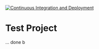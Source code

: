 [![Continuous Integration and Deployment](https://github.com/PPawlaszczyk/ci-cd-tests/actions/workflows/ci-cd.yaml/badge.svg)](https://github.com/PPawlaszczyk/ci-cd-tests/actions/workflows/ci-cd.yaml)


# Test Project

... done b
